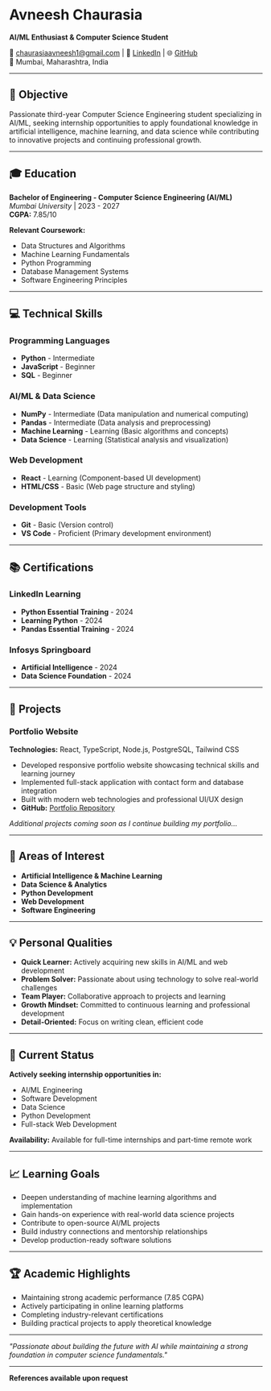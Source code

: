 # Avneesh Chaurasia
**AI/ML Enthusiast & Computer Science Student**

📧 chaurasiaavneesh1@gmail.com | 🔗 [LinkedIn](https://www.linkedin.com/in/avneesh-chaurasia/) | 🌐 [GitHub](https://github.com/Avneesh-Chaurasia)  
📍 Mumbai, Maharashtra, India

---

## 🎯 Objective

Passionate third-year Computer Science Engineering student specializing in AI/ML, seeking internship opportunities to apply foundational knowledge in artificial intelligence, machine learning, and data science while contributing to innovative projects and continuing professional growth.

---

## 🎓 Education

**Bachelor of Engineering - Computer Science Engineering (AI/ML)**  
*Mumbai University* | 2023 - 2027  
**CGPA:** 7.85/10  

**Relevant Coursework:**
- Data Structures and Algorithms
- Machine Learning Fundamentals
- Python Programming
- Database Management Systems
- Software Engineering Principles

---

## 💻 Technical Skills

### Programming Languages
- **Python** - Intermediate
- **JavaScript** - Beginner
- **SQL** - Beginner

### AI/ML & Data Science
- **NumPy** - Intermediate (Data manipulation and numerical computing)
- **Pandas** - Intermediate (Data analysis and preprocessing)
- **Machine Learning** - Learning (Basic algorithms and concepts)
- **Data Science** - Learning (Statistical analysis and visualization)

### Web Development
- **React** - Learning (Component-based UI development)
- **HTML/CSS** - Basic (Web page structure and styling)

### Development Tools
- **Git** - Basic (Version control)
- **VS Code** - Proficient (Primary development environment)

---

## 📚 Certifications

### LinkedIn Learning
- **Python Essential Training** - 2024
- **Learning Python** - 2024
- **Pandas Essential Training** - 2024

### Infosys Springboard
- **Artificial Intelligence** - 2024
- **Data Science Foundation** - 2024

---

## 🚀 Projects

### Portfolio Website
**Technologies:** React, TypeScript, Node.js, PostgreSQL, Tailwind CSS  
- Developed responsive portfolio website showcasing technical skills and learning journey
- Implemented full-stack application with contact form and database integration
- Built with modern web technologies and professional UI/UX design
- **GitHub:** [Portfolio Repository](https://github.com/Avneesh-Chaurasia/portfolio-website)

*Additional projects coming soon as I continue building my portfolio...*

---

## 🎯 Areas of Interest

- **Artificial Intelligence & Machine Learning**
- **Data Science & Analytics**
- **Python Development**
- **Web Development**
- **Software Engineering**

---

## 💡 Personal Qualities

- **Quick Learner:** Actively acquiring new skills in AI/ML and web development
- **Problem Solver:** Passionate about using technology to solve real-world challenges
- **Team Player:** Collaborative approach to projects and learning
- **Growth Mindset:** Committed to continuous learning and professional development
- **Detail-Oriented:** Focus on writing clean, efficient code

---

## 🌟 Current Status

**Actively seeking internship opportunities in:**
- AI/ML Engineering
- Software Development
- Data Science
- Python Development
- Full-stack Web Development

**Availability:** Available for full-time internships and part-time remote work

---

## 📈 Learning Goals

- Deepen understanding of machine learning algorithms and implementation
- Gain hands-on experience with real-world data science projects
- Contribute to open-source AI/ML projects
- Build industry connections and mentorship relationships
- Develop production-ready software solutions

---

## 🏆 Academic Highlights

- Maintaining strong academic performance (7.85 CGPA)
- Actively participating in online learning platforms
- Completing industry-relevant certifications
- Building practical projects to apply theoretical knowledge

---

*"Passionate about building the future with AI while maintaining a strong foundation in computer science fundamentals."*

---

**References available upon request**